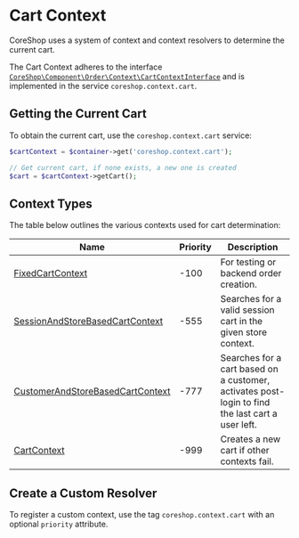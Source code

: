 # Cart Context

CoreShop uses a system of context and context resolvers to determine the current cart.

The Cart Context adheres to the
interface [```CoreShop\Component\Order\Context\CartContextInterface```](https://github.com/coreshop/CoreShop/blob/master/src/CoreShop/Component/Order/Context/CartContextInterface.php)
and is implemented in the service `coreshop.context.cart`.

## Getting the Current Cart

To obtain the current cart, use the `coreshop.context.cart` service:

```php
$cartContext = $container->get('coreshop.context.cart');

// Get current cart, if none exists, a new one is created
$cart = $cartContext->getCart();
```

## Context Types

The table below outlines the various contexts used for cart determination:

| Name                                                                                                                                                              | Priority | Description                                                                                      |
|-------------------------------------------------------------------------------------------------------------------------------------------------------------------|----------|--------------------------------------------------------------------------------------------------|
| [FixedCartContext](https://github.com/coreshop/CoreShop/blob/master/src/CoreShop/Component/Order/Context/FixedCartContext.php)                                    | -100     | For testing or backend order creation.                                                           |
| [SessionAndStoreBasedCartContext](https://github.com/coreshop/CoreShop/blob/master/src/CoreShop/Bundle/OrderBundle/Context/SessionAndStoreBasedCartContext.php)   | -555     | Searches for a valid session cart in the given store context.                                    |
| [CustomerAndStoreBasedCartContext](https://github.com/coreshop/CoreShop/blob/master/src/CoreShop/Bundle/OrderBundle/Context/CustomerAndStoreBasedCartContext.php) | -777     | Searches for a cart based on a customer, activates post-login to find the last cart a user left. |
| [CartContext](https://github.com/coreshop/CoreShop/blob/master/src/CoreShop/Component/Order/Context/CartContext.php)                                              | -999     | Creates a new cart if other contexts fail.                                                       |

## Create a Custom Resolver

To register a custom context, use the tag `coreshop.context.cart` with an optional `priority` attribute.
